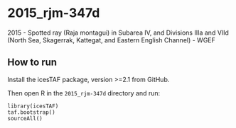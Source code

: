 # 2015_rjm-347d
2015 - Spotted ray (Raja montagui) in Subarea IV, and Divisions IIIa and VIId (North Sea, Skagerrak, Kattegat, and Eastern English Channel) - WGEF

## How to run

Install the icesTAF package, version >=2.1 from GitHub.

Then open R in the `2015_rjm-347d` directory and run:

```
library(icesTAF)
taf.bootstrap()
sourceAll()
```
